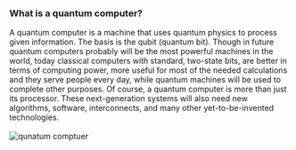### What is a quantum computer?

A quantum computer is a machine that uses quantum physics to process given information. The basis is the qubit (quantum bit). Though in future quantum computers probably will be the most powerful machines in the world, today classical computers with standard, two-state bits, are better in terms of computing power, more useful for most of the needed calculations and they serve people every day, while quantum machines will be used to complete other purposes. Of course, a quantum computer is more than just its processor. These next-generation systems will also need new algorithms, software, interconnects, and many other yet-to-be-invented technologies. <br/><br/> ![qunatum comptuer](https://images.newscientist.com/wp-content/uploads/2020/08/26152459/26-aug_cosmic-rays-quantum-computers.jpg "Inside a quantum computer at IBM
IBM Research")

